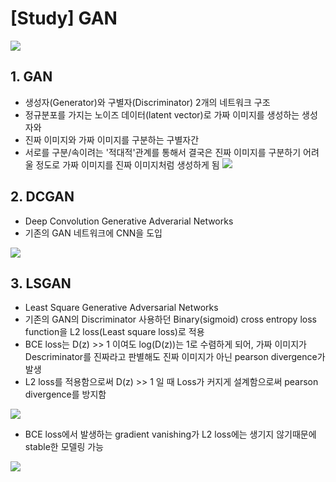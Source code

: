 # [Study] GAN

![](https://user-images.githubusercontent.com/37301677/94356821-94392200-00cd-11eb-8f57-5a2c2b18a2a1.png)

## 1. GAN
- 생성자(Generator)와 구별자(Discriminator) 2개의 네트워크 구조
- 정규분포를 가지는 노이즈 데이터(latent vector)로 가짜 이미지를 생성하는 생성자와
- 진짜 이미지와 가짜 이미지를 구분하는 구별자간
- 서로를 구분/속이려는 '적대적'관계를 통해서 결국은 진짜 이미지를 구분하기 어려울 정도로 가짜 이미지를 진짜 이미지처럼 생성하게 됨
![](https://user-images.githubusercontent.com/37301677/84800957-85a48e80-b039-11ea-903e-8db78dd9ddcf.png)


## 2. DCGAN
- Deep Convolution Generative Adverarial Networks
- 기존의 GAN 네트워크에 CNN을 도입

![](https://user-images.githubusercontent.com/37301677/84800962-876e5200-b039-11ea-9aaa-e59397c5fe4a.png)

## 3. LSGAN
- Least Square Generative Adversarial Networks
- 기존의 GAN의 Discriminator 사용하던 Binary(sigmoid) cross entropy loss function을 L2 loss(Least square loss)로 적용
- BCE loss는 D(z) >> 1 이여도 log(D(z))는 1로 수렴하게 되어, 가짜 이미지가 Descriminator를 진짜라고 판별해도 진짜 이미지가 아닌 pearson divergence가 발생
- L2 loss를 적용함으로써 D(z) >> 1 일 때 Loss가 커지게 설계함으로써 pearson divergence를 방지함


![](https://user-images.githubusercontent.com/37301677/84801100-b5539680-b039-11ea-9f42-ffdcf4090603.png)


- BCE loss에서 발생하는 gradient vanishing가 L2 loss에는 생기지 않기때문에 stable한 모델링 가능

![](https://user-images.githubusercontent.com/37301677/84801102-b5ec2d00-b039-11ea-9b4c-309dc37adff5.png)
